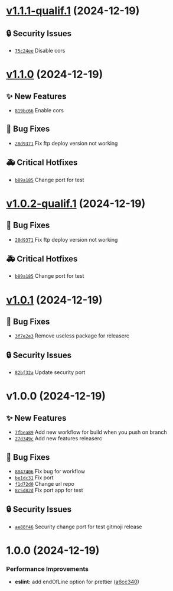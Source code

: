 # [v1.1.1-qualif.1](https://github.com/ItAntoninR/test-semantics-with-ci-nest/compare/v1.1.0...v1.1.1-qualif.1) (2024-12-19)

## 🔒 Security Issues
- [`75c24ee`](https://github.com/ItAntoninR/test-semantics-with-ci-nest/commit/75c24ee) ️ Disable cors

# [v1.1.0](https://github.com/ItAntoninR/test-semantics-with-ci-nest/compare/v1.0.1...v1.1.0) (2024-12-19)

## ✨ New Features
- [`819bc66`](https://github.com/ItAntoninR/test-semantics-with-ci-nest/commit/819bc66)  Enable cors 

## 🐛 Bug Fixes
- [`28d9371`](https://github.com/ItAntoninR/test-semantics-with-ci-nest/commit/28d9371)  Fix ftp deploy version not working 

## 🚑 Critical Hotfixes
- [`b89a185`](https://github.com/ItAntoninR/test-semantics-with-ci-nest/commit/b89a185) ️ Change port for test

# [v1.0.2-qualif.1](https://github.com/ItAntoninR/test-semantics-with-ci-nest/compare/v1.0.1...v1.0.2-qualif.1) (2024-12-19)

## 🐛 Bug Fixes
- [`28d9371`](https://github.com/ItAntoninR/test-semantics-with-ci-nest/commit/28d9371)  Fix ftp deploy version not working 

## 🚑 Critical Hotfixes
- [`b89a185`](https://github.com/ItAntoninR/test-semantics-with-ci-nest/commit/b89a185) ️ Change port for test

# [v1.0.1](https://github.com/ItAntoninR/test-semantics-with-ci-nest/compare/v1.0.0...v1.0.1) (2024-12-19)

## 🐛 Bug Fixes
- [`3f7e2e3`](https://github.com/ItAntoninR/test-semantics-with-ci-nest/commit/3f7e2e3)  Remove useless package for releaserc 

## 🔒 Security Issues
- [`82bf32a`](https://github.com/ItAntoninR/test-semantics-with-ci-nest/commit/82bf32a) ️ Update security port

# v1.0.0 (2024-12-19)

## ✨ New Features
- [`7fbea89`](https://github.com/ItAntoninR/test-semantics-with-ci-nest/commit/7fbea89)  Add new workflow for build when you push on branch 
- [`27d349c`](https://github.com/ItAntoninR/test-semantics-with-ci-nest/commit/27d349c)  Add new features releaserc 

## 🐛 Bug Fixes
- [`8847406`](https://github.com/ItAntoninR/test-semantics-with-ci-nest/commit/8847406)  Fix bug for workflow 
- [`be1dc31`](https://github.com/ItAntoninR/test-semantics-with-ci-nest/commit/be1dc31)  Fix port 
- [`f1d72d0`](https://github.com/ItAntoninR/test-semantics-with-ci-nest/commit/f1d72d0)  Change url repo 
- [`8c5d82d`](https://github.com/ItAntoninR/test-semantics-with-ci-nest/commit/8c5d82d)  Fix port app for test 

## 🔒 Security Issues
- [`ae88f46`](https://github.com/ItAntoninR/test-semantics-with-ci-nest/commit/ae88f46) ️ Security change port for test gitmoji release 



# 1.0.0 (2024-12-19)


### Performance Improvements

* **eslint:** add endOfLine option for prettier ([a6cc340](https://github.com/ItAntoninR/test-semantics-with-ci-nest/commit/a6cc3404d858348ab14e9f1d2bf7f43b145db413))

